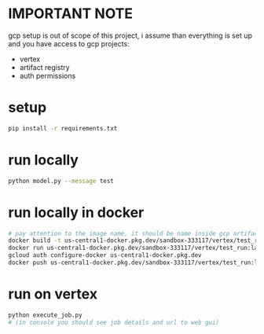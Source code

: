 # IMPORTANT NOTE
gcp setup is out of scope of this project, i assume than everything is set up and you have access to gcp projects:
- vertex
- artifact registry
- auth permissions


# setup
```bash
pip install -r requirements.txt
```

# run locally
```bash
python model.py --message test
```

# run locally in docker
```bash
# pay attention to the image name, it should be name inside gcp artifact registry https://cloud.google.com/artifact-registry
docker build -t us-central1-docker.pkg.dev/sandbox-333117/vertex/test_run:latest .
docker run us-central1-docker.pkg.dev/sandbox-333117/vertex/test_run:latest --message docker_test
gcloud auth configure-docker us-central1-docker.pkg.dev
docker push us-central1-docker.pkg.dev/sandbox-333117/vertex/test_run:latest
```


# run on vertex
```bash
python execute_job.py
# (in console you should see job details and url to web gui)
```
